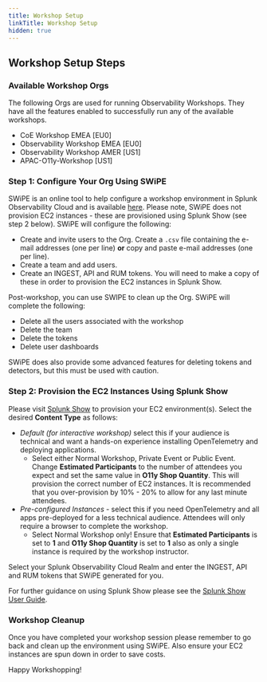 ```yaml
---
title: Workshop Setup
linkTitle: Workshop Setup
hidden: true
---
```


## Workshop Setup Steps

### Available Workshop Orgs

The following Orgs are used for running Observability Workshops. They have all the features enabled to successfully run any of the available workshops.

- CoE Workshop EMEA [EU0]
- Observability Workshop EMEA [EU0]
- Observability Workshop AMER [US1]
- APAC-O11y-Workshop [US1]

### Step 1: Configure Your Org Using SWiPE

SWiPE is an online tool to help configure a workshop environment in Splunk Observability Cloud and is available [here](https://swipe.splunk.show). Please note, SWiPE does not provision EC2 instances - these are provisioned using Splunk Show (see step 2 below). SWiPE will configure the following:

- Create and invite users to the Org. Create a `.csv` file containing the e-mail addresses (one per line) **or** copy and paste e-mail addresses (one per line).
- Create a team and add users.
- Create an INGEST, API and RUM tokens. You will need to make a copy of these in order to provision the EC2 instances in Splunk Show.

Post-workshop, you can use SWIPE to clean up the Org. SWiPE will complete the following:

- Delete all the users associated with the workshop
- Delete the team
- Delete the tokens
- Delete user dashboards

SWiPE does also provide some advanced features for deleting tokens and detectors, but this must be used with caution.

### Step 2: Provision the EC2 Instances Using Splunk Show

Please visit [Splunk Show](https://show.splunk.com/template/262/?type=workshop) to provision your EC2 environment(s). Select the desired **Content Type** as follows:

- _Default (for interactive workshop)_ select this if your audience is technical and want a hands-on experience installing OpenTelemetry and deploying applications.
  - Select either Normal Workshop, Private Event or Public Event. Change **Estimated Participants** to the number of attendees you expect and set the same value in **O11y Shop Quantity**. This will provision the correct number of EC2 instances. It is recommended that you over-provision by 10% - 20% to allow for any last minute attendees.
- _Pre-configured Instances_ - select this if you need OpenTelemetry and all apps pre-deployed for a less technical audience. Attendees will only require a browser to complete the workshop.
  - Select Normal Workshop only! Ensure that **Estimated Participants** is set to **1** and **O11y Shop Quantity** is set to **1** also as only a single instance is required by the workshop instructor.

Select your Splunk Observability Cloud Realm and enter the INGEST, API and RUM tokens that SWiPE generated for you.

For further guidance on using Splunk Show please see the [Splunk Show User Guide](http://go/show/user-guide).

### Workshop Cleanup

Once you have completed your workshop session please remember to go back and clean up the environment using SWiPE. Also ensure your EC2 instances are spun down in order to save costs.

Happy Workshopping!
